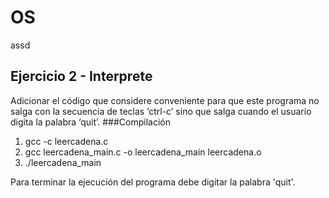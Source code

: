 # OS
assd
## Ejercicio 2 - Interprete
Adicionar el código que considere conveniente para que este programa no salga con la secuencia de teclas ‘ctrl-c’ sino que salga cuando el usuario digita la palabra ‘quit’.
###Compilación
1. gcc -c leercadena.c
2. gcc leercadena_main.c -o leercadena_main leercadena.o
3. ./leercadena_main


Para terminar la ejecución del programa debe digitar la palabra 'quit'.


